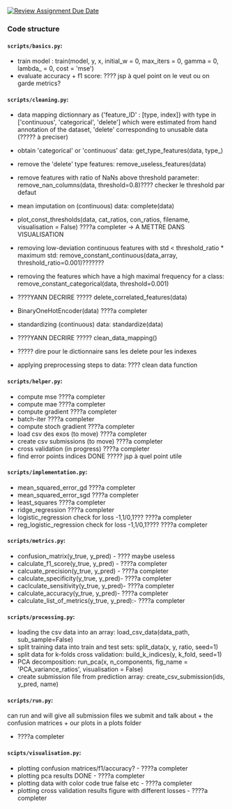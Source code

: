 [![Review Assignment Due Date](https://classroom.github.com/assets/deadline-readme-button-24ddc0f5d75046c5622901739e7c5dd533143b0c8e959d652212380cedb1ea36.svg)](https://classroom.github.com/a/U9FTc9i_)


### Code structure

#### `scripts/basics.py`:

- train model : train(model, y, x, initial_w = 0, max_iters = 0, gamma = 0, lambda_ = 0, cost = 'mse')              
- evaluate accuracy + f1 score: ???? jsp à quel point on le veut ou on garde metrics?

#### `scripts/cleaning.py`:
- data mapping dictionnary as {'feature_ID' : [type, index]} with type in ['continuous', 'categorical', 'delete'] which were estimated from hand annotation of the dataset, 'delete' corresponding to unusable data (????? à preciser)
- obtain 'categorical' or 'continuous' data: get_type_features(data, type_)
- remove the 'delete' type features: remove_useless_features(data)
- remove features with ratio of NaNs above threshold parameter: remove_nan_columns(data, threshold=0.8)???? checker le threshold par defaut
- mean imputation on (continuous) data: complete(data)
- plot_const_thresholds(data, cat_ratios, con_ratios, filename, visualisation = False) ????a completer -> A METTRE DANS VISUALISATION
- removing low-deviation continuous features with std < threshold_ratio * maximum std: remove_constant_continuous(data_array, threshold_ratio=0.001)??????? 
- removing the features which have a high maximal frequency for a class: remove_constant_categorical(data, threshold=0.001)
- ????YANN DECRIRE ????? delete_correlated_features(data)
- BinaryOneHotEncoder(data)  ????a completer
- standardizing (continuous) data: standardize(data)
- ????YANN DECRIRE ????? clean_data_mapping()
- ????? dire pour le dictionnaire sans les delete pour les indexes

- applying preprocessing steps to data: ???? clean data function


#### `scripts/helper.py`:
- compute mse                       ????a completer
- compute mae                       ????a completer
- compute gradient                  ????a completer
- batch-iter                        ????a completer
- compute stoch gradient            ????a completer
- load csv des exos (to move)       ????a completer
- create csv submissions (to move)  ????a completer
- cross validation (in progress)    ????a completer
- find error points indices     DONE   ????? jsp à quel point utile


#### `scripts/implementation.py`:
- mean_squared_error_gd     ????a completer
- mean_squared_error_sgd        ????a completer
- least_squares     ????a completer
- ridge_regression      ????a completer
- logistic_regression           check for loss -1,1/0,1???      ????a completer
- reg_logistic_regression       check for loss -1,1/0,1????     ????a completer

#### `scripts/metrics.py`:
- confusion_matrix(y_true, y_pred)  - ???? maybe useless
- calculate_f1_score(y_true, y_pred) - ????a completer
- calcuate_precision(y_true, y_pred) - ????a completer
- calculate_specificity(y_true, y_pred)- ????a completer
- caclculate_sensitivity(y_true, y_pred)- ????a completer
- calculate_accuracy(y_true, y_pred)- ????a completer
- calculate_list_of_metrics(y_true, y_pred):- ????a completer


#### `scripts/processing.py`:
- loading the csv data into an array: load_csv_data(data_path, sub_sample=False)
- split training data into train and test sets: split_data(x, y, ratio, seed=1)
- split data for k-folds cross validation: build_k_indices(y, k_fold, seed=1)
- PCA decomposition: run_pca(x, n_components, fig_name = 'PCA_variance_ratios', visualisation = False)
- create submission file from prediction array: create_csv_submission(ids, y_pred, name)

#### `scripts/run.py`:
can run and will give all submission files we submit and talk about + the confusion matrices + our plots in a plots folder
- ????a completer

#### `scipts/visualisation.py`:
- plotting confusion matrices/f1/accuracy?  - ????a completer
- plotting pca results          DONE        - ????a completer
- plotting data with color code true false etc  - ????a completer
- plotting cross validation results figure with different losses - ????a completer





